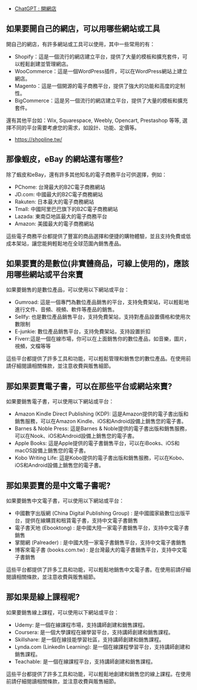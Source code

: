 * [ChatGPT : 開網店](https://chat.openai.com/chat/09363d09-8f13-4fe5-92de-a7e229b7ae75)

## 如果要開自己的網店，可以用哪些網站或工具

開自己的網店，有許多網站或工具可以使用，其中一些常用的有：

* Shopify：這是一個流行的網店建立平台，提供了大量的模板和擴充套件，可以輕鬆創建並管理網店。
* WooCommerce：這是一個WordPress插件，可以在WordPress網站上建立網店。
* Magento：這是一個開源的電子商務平台，提供了強大的功能和高度的定制性。
* BigCommerce：這是另一個流行的網店建立平台，提供了大量的模板和擴充套件。

還有其他平台如：Wix, Squarespace, Weebly, Opencart, Prestashop 等等, 選擇不同的平台需要考慮您的需求，如設計、功能、定價等。

* https://shopline.tw/

## 那像蝦皮，eBay 的網站還有哪些?

除了蝦皮和eBay，還有許多其他知名的電子商務平台可供選擇，例如：

* PChome: 台灣最大的B2C電子商務網站
* JD.com: 中國最大的B2C電子商務網站
* Rakuten: 日本最大的電子商務網站
* Tmall: 中國阿里巴巴旗下的B2C電子商務網站
* Lazada: 東南亞地區最大的電子商務平台
* Amazon: 美國最大的電子商務網站

這些電子商務平台都提供了豐富的商品選擇和便捷的購物體驗，並且支持免費或低成本架站，讓您能夠輕鬆地在全球范圍內銷售產品。

## 如果要賣的是數位(非實體商品，可線上使用的)，應該用哪些網站或平台來賣

如果要銷售的是數位產品，可以使用以下網站或平台：

* Gumroad: 這是一個專門為數位產品銷售的平台，支持免費架站，可以輕鬆地進行文件、音頻、視頻、軟件等產品的銷售。
* Sellfy: 也是數位產品銷售平台，支持免費架站，支持對產品設置價格和使用次數限制
* E-junkie: 數位產品銷售平台，支持免費架站，支持設置折扣
* Fiverr:這是一個在線市場，你可以在上面銷售你的數位產品，如音樂，圖片，視頻，文檔等等

這些平台都提供了許多工具和功能，可以輕鬆管理和銷售您的數位產品。在使用前請仔細閱讀相關條款，並注意收費與販售細節。

## 那如果要賣電子書，可以在那些平台或網站來賣?

如果要銷售電子書，可以使用以下網站或平台：

* Amazon Kindle Direct Publishing (KDP): 這是Amazon提供的電子書出版和銷售服務，可以在Amazon Kindle、iOS和Android設備上銷售您的電子書。
* Barnes & Noble Press: 這是Barnes & Noble提供的電子書出版和銷售服務，可以在Nook、iOS和Android設備上銷售您的電子書。
* Apple Books: 這是Apple提供的電子書銷售平台，可以在iBooks、iOS和macOS設備上銷售您的電子書。
* Kobo Writing Life: 這是Kobo提供的電子書出版和銷售服務，可以在Kobo、iOS和Android設備上銷售您的電子書。

## 那如果要賣的是中文電子書呢?

如果要銷售中文電子書，可以使用以下網站或平台：

* 中國數字出版網 (China Digital Publishing Group) : 是中國國家級數位出版平台，提供在線購買和租賃電子書，支持中文電子書銷售
* 電子書天地 (Ebooktong) : 是中國大陸一家電子書銷售平台，支持中文電子書銷售
* 掌閱網 (Palreader) : 是中國大陸一家電子書銷售平台，支持中文電子書銷售
* 博客來電子書 (books.com.tw) : 是台灣最大的電子書銷售平台，支持中文電子書銷售


這些平台都提供了許多工具和功能，可以輕鬆地銷售中文電子書。在使用前請仔細閱讀相關條款，並注意收費與販售細節。

## 那如果是線上課程呢?

如果要銷售線上課程，可以使用以下網站或平台：

* Udemy: 是一個在線課程市場，支持講師創建和銷售課程。
* Coursera: 是一個大學課程在線學習平台，支持講師創建和銷售課程。
* Skillshare: 是一個在線技能學習社區，支持講師創建和銷售課程。
* Lynda.com (LinkedIn Learning): 是一個在線課程學習平台，支持講師創建和銷售課程。
* Teachable: 是一個在線課程平台，支持講師創建和銷售課程。

這些平台都提供了許多工具和功能，可以輕鬆地創建和銷售您的線上課程。在使用前請仔細閱讀相關條款，並注意收費與販售細節。

